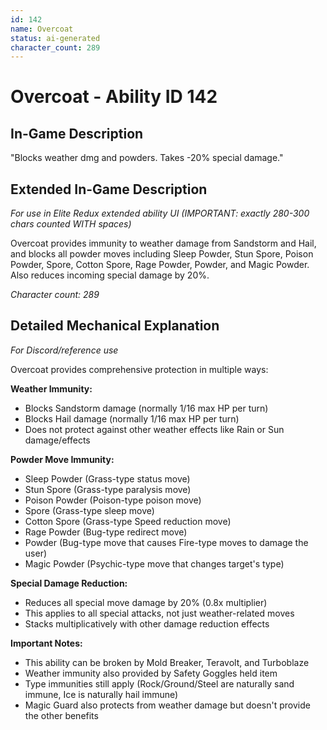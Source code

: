 ```yaml
---
id: 142
name: Overcoat
status: ai-generated
character_count: 289
---
```


# Overcoat - Ability ID 142

## In-Game Description
"Blocks weather dmg and powders. Takes -20% special damage."

## Extended In-Game Description
*For use in Elite Redux extended ability UI (IMPORTANT: exactly 280-300 chars counted WITH spaces)*

Overcoat provides immunity to weather damage from Sandstorm and Hail, and blocks all powder moves including Sleep Powder, Stun Spore, Poison Powder, Spore, Cotton Spore, Rage Powder, Powder, and Magic Powder. Also reduces incoming special damage by 20%.

*Character count: 289*

## Detailed Mechanical Explanation
*For Discord/reference use*

Overcoat provides comprehensive protection in multiple ways:

**Weather Immunity:**
- Blocks Sandstorm damage (normally 1/16 max HP per turn)
- Blocks Hail damage (normally 1/16 max HP per turn)
- Does not protect against other weather effects like Rain or Sun damage/effects

**Powder Move Immunity:**
- Sleep Powder (Grass-type status move)
- Stun Spore (Grass-type paralysis move)
- Poison Powder (Poison-type poison move)
- Spore (Grass-type sleep move)
- Cotton Spore (Grass-type Speed reduction move)
- Rage Powder (Bug-type redirect move)
- Powder (Bug-type move that causes Fire-type moves to damage the user)
- Magic Powder (Psychic-type move that changes target's type)

**Special Damage Reduction:**
- Reduces all special move damage by 20% (0.8x multiplier)
- This applies to all special attacks, not just weather-related moves
- Stacks multiplicatively with other damage reduction effects

**Important Notes:**
- This ability can be broken by Mold Breaker, Teravolt, and Turboblaze
- Weather immunity also provided by Safety Goggles held item
- Type immunities still apply (Rock/Ground/Steel are naturally sand immune, Ice is naturally hail immune)
- Magic Guard also protects from weather damage but doesn't provide the other benefits